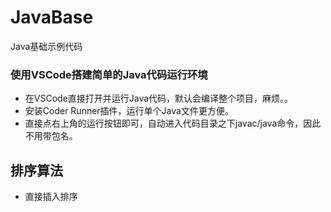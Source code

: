 # JavaBase
Java基础示例代码

### 使用VSCode搭建简单的Java代码运行环境
- 在VSCode直接打开并运行Java代码，默认会编译整个项目，麻烦。。
- 安装Coder Runner插件，运行单个Java文件更方便。
- 直接点右上角的运行按钮即可，自动进入代码目录之下javac/java命令，因此不用带包名。


## 排序算法
- 直接插入排序